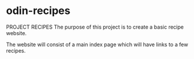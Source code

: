 # odin-recipes
PROJECT RECIPES
The purpose of this project is to create a basic recipe website.

The website will consist of a main index page which will have links to a few recipes. 
